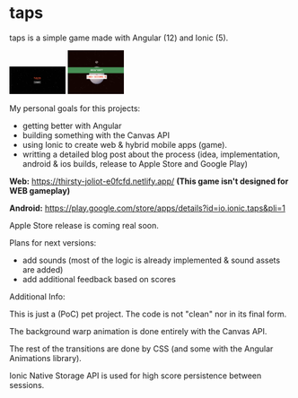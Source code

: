 # taps

taps is a simple game made with Angular (12) and Ionic (5).

<p float="left">
  <img src="images/start.png" width="100" />
  <img src="images/restart.png" width="100" />
</p>

My personal goals for this projects:
- getting better with Angular
- building something with the Canvas API
- using Ionic to create web & hybrid mobile apps (game).
- writting a detailed blog post about the process (idea, implementation, android & ios builds, release to Apple Store and Google Play)

**Web:** https://thirsty-joliot-e0fcfd.netlify.app/ **(This game isn't designed for WEB gameplay)**

**Android:** https://play.google.com/store/apps/details?id=io.ionic.taps&pli=1

Apple Store release is coming real soon.

Plans for next versions:
- add sounds (most of the logic is already implemented & sound assets are added)
- add additional feedback based on scores

Additional Info:

This is just a (PoC) pet project. The code is not "clean" nor in its final form.

The background warp animation is done entirely with the Canvas API.

The rest of the transitions are done by CSS (and some with the Angular Animations library).

Ionic Native Storage API is used for high score persistence between sessions.
